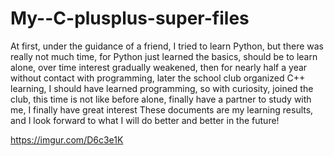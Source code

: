 # My--C-plusplus-super-files
At first, under the guidance of a friend, I tried to learn Python, but there was really not much time, for Python just learned the basics, should be to learn alone, over time interest gradually weakened, then for nearly half a year without contact with programming, later the school club organized C++ learning, I should have learned programming, so with curiosity, joined the club, this time is not like before alone, finally have a partner to study with me, I finally have great interest These documents are my learning results, and I look forward to what I will do better and better in the future!

https://imgur.com/D6c3e1K
